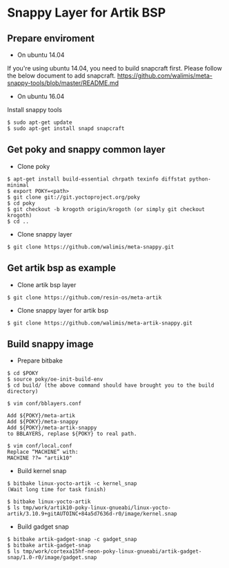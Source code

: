 Snappy Layer for Artik BSP
==========================

Prepare enviroment
------------------

- On ubuntu 14.04

If you're using ubuntu 14.04, you need to build snapcraft first.
Please follow the below document to add snapcraft.
https://github.com/walimis/meta-snappy-tools/blob/master/README.md

- On ubuntu 16.04

Install snappy tools

```
$ sudo apt-get update
$ sudo apt-get install snapd snapcraft
```


Get poky and snappy common layer
--------------------------------

- Clone poky

```
$ apt-get install build-essential chrpath texinfo diffstat python-minimal
$ export POKY=<path>
$ git clone git://git.yoctoproject.org/poky
$ cd poky
$ git checkout -b krogoth origin/krogoth (or simply git checkout krogoth)
$ cd ..
```

- Clone snappy layer

```
$ git clone https://github.com/walimis/meta-snappy.git

```

Get artik bsp as example
------------------------

- Clone artik bsp layer

```
$ git clone https://github.com/resin-os/meta-artik
```

- Clone snappy layer for artik bsp

```
$ git clone https://github.com/walimis/meta-artik-snappy.git
```


Build snappy image
------------------

- Prepare bitbake

```
$ cd $POKY
$ source poky/oe-init-build-env
$ cd build/ (the above command should have brought you to the build directory)

$ vim conf/bblayers.conf

Add ${POKY}/meta-artik
Add ${POKY}/meta-snappy
Add ${POKY}/meta-artik-snappy
to BBLAYERS, replase ${POKY} to real path.

$ vim conf/local.conf
Replace “MACHINE” with:
MACHINE ??= "artik10"
```

- Build kernel snap

```
$ bitbake linux-yocto-artik -c kernel_snap
(Wait long time for task finish)

$ bitbake linux-yocto-artik
$ ls tmp/work/artik10-poky-linux-gnueabi/linux-yocto-artik/3.10.9+gitAUTOINC+84a5d7636d-r0/image/kernel.snap
```

- Build gadget snap

```
$ bitbake artik-gadget-snap -c gadget_snap
$ bitbake artik-gadget-snap
$ ls tmp/work/cortexa15hf-neon-poky-linux-gnueabi/artik-gadget-snap/1.0-r0/image/gadget.snap
```
